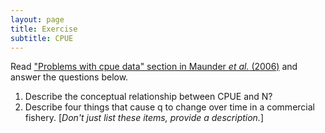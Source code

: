 ```yaml
---
layout: page
title: Exercise
subtitle: CPUE
---
```


Read ["Problems with cpue data" section in Maunder *et al.* (2006)](http://icesjms.oxfordjournals.org/content/63/8/1373.full.pdf) and answer the questions below.

1. Describe the conceptual relationship between CPUE and N?
1. Describe four things that cause q to change over time in a commercial fishery. [*Don't just list these items, provide a description.*]
